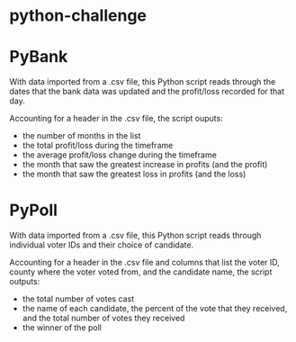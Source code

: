# python-challenge
<h1>PyBank</h1>
With data imported from a .csv file, this Python script 
reads through the dates that the bank data was updated 
and the profit/loss recorded for that day.

Accounting for a header in the .csv file, the script ouputs:
- the number of months in the list
- the total profit/loss during the timeframe
- the average profit/loss change during the timeframe
- the month that saw the greatest increase in profits (and the profit)
- the month that saw the greatest loss in profits (and the loss)

<h1>PyPoll</h2>
With data imported from a .csv file, this Python script
reads through individual voter IDs and their choice of 
candidate.

Accounting for a header in the .csv file and columns that list the voter ID,
county where the voter voted from, and the candidate name, 
the script outputs:
- the total number of votes cast
- the name of each candidate, the percent of the vote that they received, and the total number of votes they received
- the winner of the poll